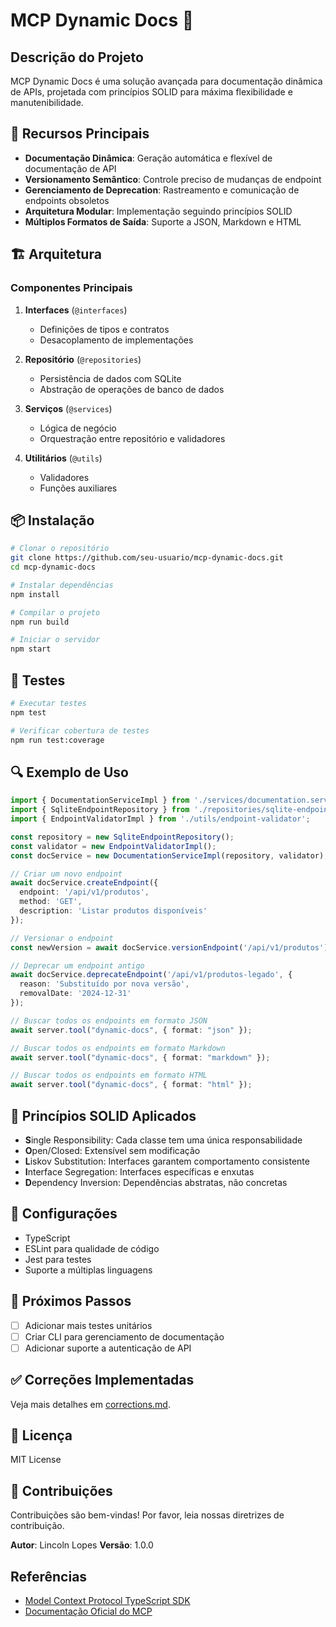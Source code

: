 # MCP Dynamic Docs 📘

## Descrição do Projeto

MCP Dynamic Docs é uma solução avançada para documentação dinâmica de APIs, projetada com princípios SOLID para máxima flexibilidade e manutenibilidade.

## 🚀 Recursos Principais

- **Documentação Dinâmica**: Geração automática e flexível de documentação de API
- **Versionamento Semântico**: Controle preciso de mudanças de endpoint
- **Gerenciamento de Deprecation**: Rastreamento e comunicação de endpoints obsoletos
- **Arquitetura Modular**: Implementação seguindo princípios SOLID
- **Múltiplos Formatos de Saída**: Suporte a JSON, Markdown e HTML

## 🏗️ Arquitetura

### Componentes Principais

1. **Interfaces** (`@interfaces`)
   - Definições de tipos e contratos
   - Desacoplamento de implementações

2. **Repositório** (`@repositories`)
   - Persistência de dados com SQLite
   - Abstração de operações de banco de dados

3. **Serviços** (`@services`)
   - Lógica de negócio
   - Orquestração entre repositório e validadores

4. **Utilitários** (`@utils`)
   - Validadores
   - Funções auxiliares

## 📦 Instalação

```bash
# Clonar o repositório
git clone https://github.com/seu-usuario/mcp-dynamic-docs.git
cd mcp-dynamic-docs

# Instalar dependências
npm install

# Compilar o projeto
npm run build

# Iniciar o servidor
npm start
```

## 🧪 Testes

```bash
# Executar testes
npm test

# Verificar cobertura de testes
npm run test:coverage
```

## 🔍 Exemplo de Uso

```typescript
import { DocumentationServiceImpl } from './services/documentation.service';
import { SqliteEndpointRepository } from './repositories/sqlite-endpoint.repository';
import { EndpointValidatorImpl } from './utils/endpoint-validator';

const repository = new SqliteEndpointRepository();
const validator = new EndpointValidatorImpl();
const docService = new DocumentationServiceImpl(repository, validator);

// Criar um novo endpoint
await docService.createEndpoint({
  endpoint: '/api/v1/produtos',
  method: 'GET',
  description: 'Listar produtos disponíveis'
});

// Versionar o endpoint
const newVersion = await docService.versionEndpoint('/api/v1/produtos');

// Deprecar um endpoint antigo
await docService.deprecateEndpoint('/api/v1/produtos-legado', {
  reason: 'Substituído por nova versão',
  removalDate: '2024-12-31'
});

// Buscar todos os endpoints em formato JSON
await server.tool("dynamic-docs", { format: "json" });

// Buscar todos os endpoints em formato Markdown
await server.tool("dynamic-docs", { format: "markdown" });

// Buscar todos os endpoints em formato HTML
await server.tool("dynamic-docs", { format: "html" });
```

## 🌟 Princípios SOLID Aplicados

- **S**ingle Responsibility: Cada classe tem uma única responsabilidade
- **O**pen/Closed: Extensível sem modificação
- **L**iskov Substitution: Interfaces garantem comportamento consistente
- **I**nterface Segregation: Interfaces específicas e enxutas
- **D**ependency Inversion: Dependências abstratas, não concretas

## 🔧 Configurações

- TypeScript
- ESLint para qualidade de código
- Jest para testes
- Suporte a múltiplas linguagens

## 🚧 Próximos Passos

- [ ] Adicionar mais testes unitários
- [ ] Criar CLI para gerenciamento de documentação
- [ ] Adicionar suporte a autenticação de API

## ✅ Correções Implementadas

Veja mais detalhes em [corrections.md](docs/corrections.md).

## 📄 Licença

MIT License

## 👥 Contribuições

Contribuições são bem-vindas! Por favor, leia nossas diretrizes de contribuição.

**Autor**: Lincoln Lopes
**Versão**: 1.0.0

## Referências

- [Model Context Protocol TypeScript SDK](https://github.com/modelcontextprotocol/typescript-sdk)
- [Documentação Oficial do MCP](https://modelcontextprotocol.org/docs)
